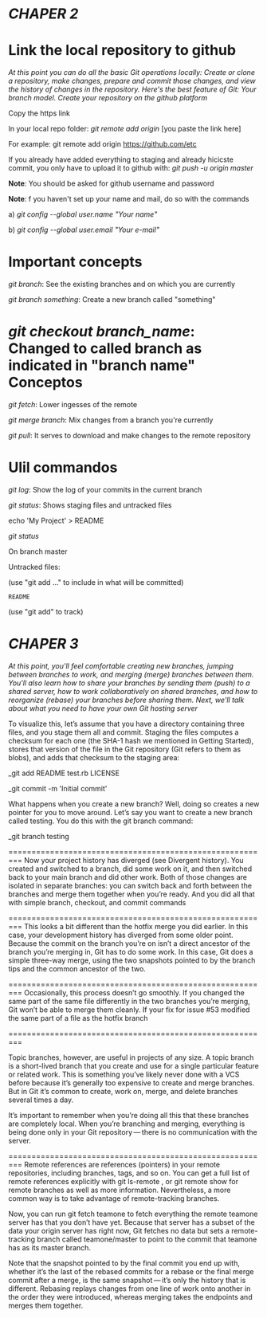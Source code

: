_CHAPER 2_
=========================================================
Link the local repository to github
=========================================================

_At this point you can do all the basic Git operations locally: Create or clone a repository, make changes, prepare and commit those changes, and view the history of changes in the repository. Here's the best feature of Git: Your branch model.
Create your repository on the github platform_

Copy the https link

In your local repo folder: _git remote add origin_ [you paste the link here]

For example: git remote add origin https://github.com/etc

If you already have added everything to staging and already hicicste commit, you only have to upload it to github with: _git push -u origin master_

**Note**: You should be asked for github username and password

**Note**: f you haven't set up your name and mail, do so with the commands

a) _git config --global user.name "Your name"_

b) _git config --global user.email "Your e-mail"_

Important concepts
==========================================================
_git branch_: See the existing branches and on which you are currently

_git branch something_: Create a new branch called "something"

_git checkout branch_name_: Changed to called branch as indicated in "branch name"
Conceptos
=========================================================
_git fetch_: Lower ingesses of the remote

_git merge branch_: Mix changes from a branch you're currently

_git pull_: It serves to download and make changes to the remote repository

Ulil commandos
=========================================================
_git log_: Show the log of your commits in the current branch

_git status_: Shows staging files and untracked files

echo 'My Project' > README

_git status_

On branch master

Untracked files:

  (use "git add <file>..." to include in what will be committed)

    README
    
(use "git add" to track)

_CHAPER 3_
=========================================================
_At this point, you'll feel comfortable creating new branches, jumping between branches to work, and merging (merge) branches between them. You'll also learn how to share your branches by sending them (push) to a shared server, how to work collaboratively on shared branches, and how to reorganize (rebase) your branches before sharing them. Next, we'll talk about what you need to have your own Git hosting server_

To visualize this, let’s assume that you have a directory containing three files, and you stage them all and commit. Staging the files computes a checksum for each one (the SHA-1 hash we mentioned in Getting Started), stores that version of the file in the Git repository (Git refers to them as blobs), and adds that checksum to the staging area:

_git add README test.rb LICENSE

_git commit -m 'Initial commit'

What happens when you create a new branch? Well, doing so creates a new pointer for you to move around. Let’s say you want to create a new branch called testing. You do this with the git branch command:

_git branch testing

=========================================================
Now your project history has diverged (see Divergent history). You created and switched to a branch, did some work on it, and then switched back to your main branch and did other work. Both of those changes are isolated in separate branches: you can switch back and forth between the branches and merge them together when you’re ready. And you did all that with simple branch, checkout, and commit commands

=========================================================
This looks a bit different than the hotfix merge you did earlier. In this case, your development history has diverged from some older point. Because the commit on the branch you’re on isn’t a direct ancestor of the branch you’re merging in, Git has to do some work. In this case, Git does a simple three-way merge, using the two snapshots pointed to by the branch tips and the common ancestor of the two.

=========================================================
Occasionally, this process doesn’t go smoothly. If you changed the same part of the same file differently in the two branches you’re merging, Git won’t be able to merge them cleanly. If your fix for issue #53 modified the same part of a file as the hotfix branch

=========================================================

Topic branches, however, are useful in projects of any size. A topic branch is a short-lived branch that you create and use for a single particular feature or related work. This is something you’ve likely never done with a VCS before because it’s generally too expensive to create and merge branches. But in Git it’s common to create, work on, merge, and delete branches several times a day.

It’s important to remember when you’re doing all this that these branches are completely local. When you’re branching and merging, everything is being done only in your Git repository — there is no communication with the server.

=========================================================
Remote references are references (pointers) in your remote repositories, including branches, tags, and so on. You can get a full list of remote references explicitly with git ls-remote <remote>, or git remote show <remote> for remote branches as well as more information. Nevertheless, a more common way is to take advantage of remote-tracking branches.
  
Now, you can run git fetch teamone to fetch everything the remote teamone server has that you don’t have yet. Because that server has a subset of the data your origin server has right now, Git fetches no data but sets a remote-tracking branch called teamone/master to point to the commit that teamone has as its master branch.

Note that the snapshot pointed to by the final commit you end up with, whether it’s the last of the rebased commits for a rebase or the final merge commit after a merge, is the same snapshot — it’s only the history that is different. Rebasing replays changes from one line of work onto another in the order they were introduced, whereas merging takes the endpoints and merges them together.

